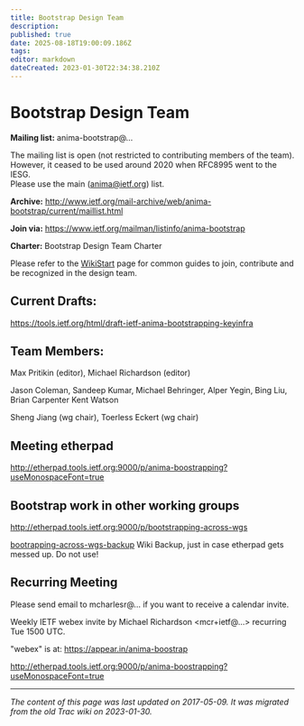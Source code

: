```yaml
---
title: Bootstrap Design Team
description: 
published: true
date: 2025-08-18T19:00:09.186Z
tags: 
editor: markdown
dateCreated: 2023-01-30T22:34:38.210Z
---
```


# Bootstrap Design Team 
**Mailing list:** anima-bootstrap@…

The mailing list is open (not restricted to contributing members of the team).
However, it ceased to be used around 2020 when RFC8995 went to the IESG.  
Please use the main (anima@ietf.org) list.

**Archive:** http://www.ietf.org/mail-archive/web/anima-bootstrap/current/maillist.html

**Join via:** https://www.ietf.org/mailman/listinfo/anima-bootstrap

**Charter:** Bootstrap Design Team Charter

Please refer to the [WikiStart](/group/anima) page for common guides to join, contribute and be recognized in the design team.

## Current Drafts:
https://tools.ietf.org/html/draft-ietf-anima-bootstrapping-keyinfra

## Team Members:
   Max Pritikin (editor), 
    Michael Richardson (editor)

   Jason Coleman, 
    Sandeep Kumar, 
    Michael Behringer, 
    Alper Yegin, 
    Bing Liu, 
    Brian Carpenter
    Kent Watson

   Sheng Jiang (wg chair), 
    Toerless Eckert (wg chair)
## Meeting etherpad
http://etherpad.tools.ietf.org:9000/p/anima-boostrapping?useMonospaceFont=true

## Bootstrap work in other working groups
http://etherpad.tools.ietf.org:9000/p/bootstrapping-across-wgs

[bootrapping-across-wgs-backup](group/anima/bootrapping-across-wgs-backup) Wiki Backup, just in case etherpad gets messed up. Do not use!

## Recurring Meeting
Please send email to mcharlesr@… if you want to receive a calendar invite.

Weekly IETF webex invite by Michael Richardson <mcr+ietf@…> recurring Tue 1500 UTC.

"webex" is at: https://appear.in/anima-boostrap

http://etherpad.tools.ietf.org:9000/p/anima-boostrapping?useMonospaceFont=true
&nbsp;
&nbsp;
&nbsp;

---

*The content of this page was last updated on 2017-05-09. It was migrated from the old Trac wiki on 2023-01-30.*